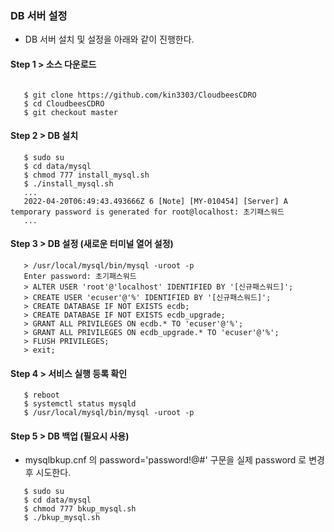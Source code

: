 
### DB 서버 설정

- DB 서버 설치 및 설정을 아래와 같이 진행한다.

#### Step 1 > 소스 다운로드

```console

   $ git clone https://github.com/kin3303/CloudbeesCDRO
   $ cd CloudbeesCDRO
   $ git checkout master
```


#### Step 2 > DB 설치

```console
   $ sudo su
   $ cd data/mysql
   $ chmod 777 install_mysql.sh
   $ ./install_mysql.sh
   ...
   2022-04-20T06:49:43.493666Z 6 [Note] [MY-010454] [Server] A temporary password is generated for root@localhost: 초기패스워드
   ...
```

#### Step 3 > DB 설정 (새로운 터미널 열어 설정)

```console
   > /usr/local/mysql/bin/mysql -uroot -p 
   Enter password: 초기패스워드
   > ALTER USER 'root'@'localhost' IDENTIFIED BY '[신규패스워드]';
   > CREATE USER 'ecuser'@'%' IDENTIFIED BY '[신규패스워드]';
   > CREATE DATABASE IF NOT EXISTS ecdb;
   > CREATE DATABASE IF NOT EXISTS ecdb_upgrade;
   > GRANT ALL PRIVILEGES ON ecdb.* TO 'ecuser'@'%';
   > GRANT ALL PRIVILEGES ON ecdb_upgrade.* TO 'ecuser'@'%';
   > FLUSH PRIVILEGES;
   > exit;
```

#### Step 4 > 서비스 실행 등록 확인

```console
   $ reboot
   $ systemctl status mysqld
   $ /usr/local/mysql/bin/mysql -uroot -p
```

#### Step 5 > DB 백업 (필요시 사용)

- mysqlbkup.cnf 의 password='password!@#' 구문을 실제 password 로 변경 후 시도한다.

```console
   $ sudo su
   $ cd data/mysql
   $ chmod 777 bkup_mysql.sh
   $ ./bkup_mysql.sh
```

